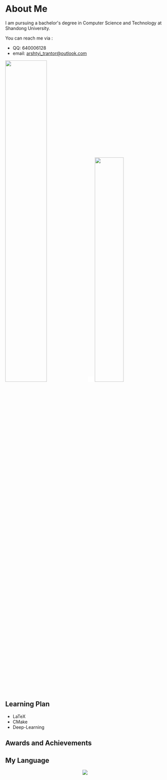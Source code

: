 # About Me

I am pursuing a bachelor's degree in Computer Science and Technology at Shandong University.

You can reach me via :

-   QQ: 640006128
-   email: arshtyi_trantor@outlook.com

<span>
<img src="https://github-readme-stats.vercel.app/api?username=Arshtyi&show_icons=true&theme=radical" width="51%"  />
<img src="data:image/png;base64,iVBORw0KGgoAAAANSUhEUgAAAAEAAAABCAYAAAAfFcSJAAAADUlEQVQImWP4////fwAJ+wP9CNHoHgAAAABJRU5ErkJggg==" width="3.5%"/>
<img src="https://github-readme-stats.vercel.app/api/top-langs/?username=Arshtyi&hide=VHDL&layout=compact" width="42.62%" />

</span>

## Learning Plan

-   LaTeX
-   CMake
-   Deep-Learning

## Awards and Achievements

## My Language

<p align="center">
  <a href="https://skillicons.dev">
    <img src="https://skillicons.dev/icons?i=linux,js,html,css,latex,md,cpp,c,python,java,vim,ts,matlab,kotlin,cmake,cs,rust&perline=7&theme=light" />
  </a>
